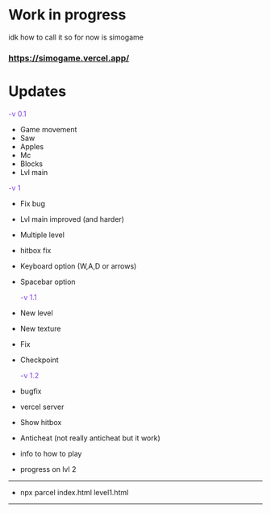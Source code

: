 # Work in progress

idk how to call it so for now is simogame

### https://simogame.vercel.app/

# Updates

<span style="color: #7F3FE0; ">-v 0.1</span>

- Game movement
- Saw
- Apples
- Mc
- Blocks
- Lvl main

<span style="color: #7F3FE0; ">-v 1</span>

- Fix bug
- Lvl main improved (and harder)
- Multiple level
- hitbox fix
- Keyboard option (W,A,D or arrows)
- Spacebar option

  <span style="color: #7F3FE0; ">-v 1.1</span>

- New level
- New texture
- Fix
- Checkpoint

  <span style="color: #7F3FE0; ">-v 1.2</span>

- bugfix
- vercel server
- Show hitbox
- Anticheat (not really anticheat but it work)
- info to how to play
- progress on lvl 2

---

- npx parcel index.html level1.html

---
